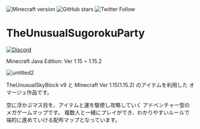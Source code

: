 ![Minecraft version](https://img.shields.io/badge/version-1.15.2-blue.svg)
![GitHub stars](https://img.shields.io/github/stars/TUSB/TheUnusualSugorokuParty.svg?style=social)
![Twitter Follow](https://img.shields.io/twitter/follow/TUSkyBlock.svg?style=social)


# TheUnusualSugorokuParty

[![Discord](https://img.shields.io/badge/Discord-Join%20the%20server!-7289da.svg?logo=Discord&longCache=true&style=for-the-badge)](https://skyblock.jp/dl/discord/)  

Minecraft Java Edition: Ver 1.15 ~ 1.15.2

![untitled2](https://user-images.githubusercontent.com/12383342/71418205-aacccb80-26ac-11ea-9a16-0486c394358a.png)


TheUnusualSkyBlock v9 と Minecraft Ver 1.15(1.15.2) のアイテムを利用した
オマージュ作品です。

空に浮かぶマス目を、アイテムと運を駆使し攻略していく
アドベンチャー型のメガゲームマップです。
複数人と一緒にプレイができ、わかりやすいルールで
端的に進めていける配布マップとなっています。
